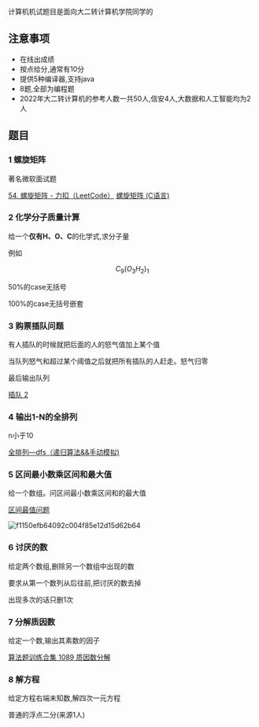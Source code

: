 计算机机试题目是面向大二转计算机学院同学的

## 注意事项

- 在线出成绩
- 按点给分,通常有10分
- 提供5种编译器,支持java
- 8题,全部为编程题
- 2022年大二转计算机的参考人数一共50人,信安4人,大数据和人工智能均为2人

## 题目

### 1 螺旋矩阵

著名微软面试题

[54. 螺旋矩阵 - 力扣（LeetCode）](https://leetcode.cn/problems/spiral-matrix/)
[螺旋矩阵 (C语言)](https://blog.csdn.net/goldfish124/article/details/97897790)

### 2 化学分子质量计算

给一个**仅有H、O、C**的化学式,求分子量

例如

$$ C_9(O_3H_2)_1 $$

50%的case无括号

100%的case无括号嵌套

### 3 购票插队问题

有人插队的时候就把后面的人的怒气值加上某个值

当队列怒气和超过某个阈值之后就把所有插队的人赶走。怒气归零

最后输出队列

[插队 2](https://blog.csdn.net/xmzyt1996/article/details/45015979)

### 4 输出1-N的全排列

n小于10

[全排列—dfs（递归算法&&手动模拟)](https://blog.csdn.net/qq_64162685/article/details/124069964)

### 5 区间最小数乘区间和最大值

给一个数组。问区间最小数乘区间和的最大值

[区间最值问题](https://blog.csdn.net/u013422712/article/details/41925401)

![f1150efb64092c004f85e12d15d62b64](https://img.w2fzu.com/fzu-run/202211261458519.png)

### 6 讨厌的数

给定两个数组,删除另一个数组中出现的数

要求从第一个数列从后往前,把讨厌的数去掉

出现多次的话只删1次

### 7 分解质因数

给定一个数,输出其素数的因子

[算法题训练合集 1089 质因数分解](https://blog.csdn.net/m0_52336986/article/details/115707078?spm=1001.2101.3001.6650.10&utm_medium=distribute.pc_relevant.none-task-blog-2~default~BlogCommendFromBaidu~Rate-10-115707078-blog-105172067.pc_relevant_3mothn_strategy_and_data_recovery&depth_1-utm_source=distribute.pc_relevant.none-task-blog-2~default~BlogCommendFromBaidu~Rate-10-115707078-blog-105172067.pc_relevant_3mothn_strategy_and_data_recovery&utm_relevant_index=11)

### 8 解方程

给定方程右端未知数,解四次一元方程

普通的浮点二分(来源1人)